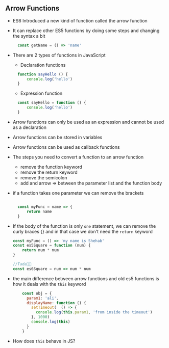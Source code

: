 ## Arrow Functions

- ES6 Introduced a new kind of function called the arrow function
- It can replace other ES5 functions by doing some steps and changing the syntax a bit
  ```js
    const getName = () => 'name'
  ```
- There are 2 types of functions in JavaScript
  - Declaration functions
  ```js
    function sayHello () {
        console.log('hello')
    }
  ```
  - Expression  function
  ```js
    const sayHello = function () {
        console.log('hello')
    }
  ```
- Arrow functions can only be used as an expression and cannot be used as a declaration
- Arrow functions can be stored in variables 
- Arrow functions can be used as callback functions
- The steps you need to convert a function to an arrow function
  - remove the function  keyword
  - remove the return keyword
  - remove the semicolon
  - add and arrow => between the parameter list and the function body
- if a function takes one parameter we can remove the brackets
  ```js

    const myFunc = name => {
        return name
    }

  ```
- If the body of the function is only `one` statement, we can remove the curly braces {} and in that case we don't need the `return` keyword
  ```js
  const myFunc = () => 'my name is Shehab'
  const es5Square = function (num) {
      return num * num
  }

  //Tada🎉🎉
  const es6Square = num => num * num
  
  ```
  
- the main difference between arrow functions and old es5 functions  is how it deals with the `this` keyword
  ```js
      const obj = {
        param1: 'ali',
        displayName: function () {
          setTimeout(  () => {
            console.log(this.param1, 'from inside the timeout')
          }, 1000)
          console.log(this)
        }
      }
  ```
- How does `this` behave in JS? 